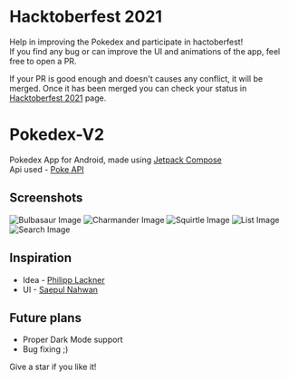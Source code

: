 # Hacktoberfest 2021
Help in improving the Pokedex and participate in hactoberfest!  
If you find any bug or can improve the UI and animations of the app, feel free to open a PR.

If your PR is good enough and doesn't causes any conflict, it will be merged. Once it has been merged you can check your status in [Hacktoberfest 2021](https://hacktoberfest.digitalocean.com/) page.

# Pokedex-V2
Pokedex App for Android, made using [Jetpack Compose](https://developer.android.com/jetpack/compose)  
Api used - [Poke API](https://pokeapi.co/)
  
## Screenshots
![Bulbasaur Image](https://github.com/azhar1038/Pokedex-V2/blob/main/screenshots/bulbasaur.jpg)
![Charmander Image](https://github.com/azhar1038/Pokedex-V2/blob/main/screenshots/charmandar.jpg)
![Squirtle Image](https://github.com/azhar1038/Pokedex-V2/blob/main/screenshots/squirtle.jpg)
![List Image](https://github.com/azhar1038/Pokedex-V2/blob/main/screenshots/list.jpg)
![Search Image](https://github.com/azhar1038/Pokedex-V2/blob/main/screenshots/search.jpg)
  
## Inspiration
- Idea - [Philipp Lackner](https://youtube.com/playlist?list=PLQkwcJG4YTCTimTCpEL5FZgaWdIZQuB7m)
- UI - [Saepul Nahwan](https://dribbble.com/shots/6545819-Pokedex-App)

## Future plans
- Proper Dark Mode support
- Bug fixing ;)

Give a star if you like it!
